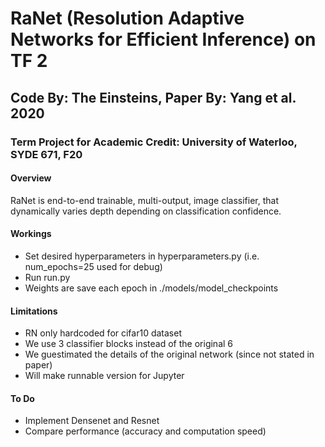 # RaNet (Resolution Adaptive Networks for Efficient Inference) on TF 2
## Code By: The Einsteins,  Paper By: Yang et al. 2020

### Term Project for Academic Credit: University of Waterloo, SYDE 671, F20 

#### Overview
RaNet is end-to-end trainable, multi-output, image classifier, that dynamically varies depth depending on classification confidence.

#### Workings
* Set desired hyperparameters in hyperparameters.py (i.e. num_epochs=25 used for debug)
* Run run.py
* Weights are save each epoch in ./models/model_checkpoints

#### Limitations
* RN only hardcoded for cifar10 dataset
* We use 3 classifier blocks instead of the original 6
* We guestimated the details of the original network (since not stated in paper)
* Will make runnable version for Jupyter 

#### To Do
* Implement Densenet and Resnet 
* Compare performance (accuracy and computation speed)